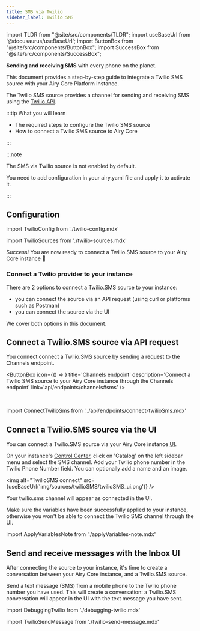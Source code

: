 ```yaml
---
title: SMS via Twilio
sidebar_label: Twilio SMS
---
```


import TLDR from "@site/src/components/TLDR";
import useBaseUrl from '@docusaurus/useBaseUrl';
import ButtonBox from "@site/src/components/ButtonBox";
import SuccessBox from "@site/src/components/SuccessBox";

<TLDR>

**Sending and receiving SMS** with every phone on the planet.

</TLDR>

This document provides a step-by-step guide to integrate a Twilio SMS source with your Airy
Core Platform instance.

The Twilio SMS source provides a channel for sending and receiving SMS using the
[Twilio API](https://www.twilio.com/).

:::tip What you will learn

- The required steps to configure the Twilio SMS source
- How to connect a Twilio SMS source to Airy Core

:::

:::note

The SMS via Twilio source is not enabled by default.

You need to add configuration in your airy.yaml file and apply it to activate it.

:::

## Configuration

import TwilioConfig from './twilio-config.mdx'

<TwilioConfig />

import TwilioSources from './twilio-sources.mdx'

<TwilioSources />

<SuccessBox>

Success! You are now ready to connect a Twilio.SMS source to your Airy Core instance 🎉

</SuccessBox>

### Connect a Twilio provider to your instance

There are 2 options to connect a Twilio.SMS source to your instance:

- you can connect the source via an API request (using curl or platforms such as Postman)
- you can connect the source via the UI

We cover both options in this document.

## Connect a Twilio.SMS source via API request

You connect connect a Twilio.SMS source by sending a request to the Channels endpoint.

<ButtonBox
icon={() => <BoltSVG />}
title='Channels endpoint'
description='Connect a Twilio SMS source to your Airy Core instance through the Channels endpoint'
link='api/endpoints/channels#sms'
/>

<br />

<ConnectTwilioSms />

import ConnectTwilioSms from '../api/endpoints/connect-twilioSms.mdx'

## Connect a Twilio.SMS source via the UI

You can connect a Twilio.SMS source via your Airy Core instance [UI](/ui/overview).

On your instance's [Control Center](/ui/control-center/introduction), click on 'Catalog' on the left sidebar menu and select the SMS channel. Add your Twilio phone number in the Twilio Phone Number field. You can optionally add a name and an image.

<img alt="TwilioSMS connect" src={useBaseUrl('img/sources/twilioSMS/twilioSMS_ui.png')} />

Your twilio.sms channel will appear as connected in the UI.

Make sure the variables have been successfully applied to your instance, otherwise you won't be able to connect the Twilio SMS channel through the UI.

import ApplyVariablesNote from './applyVariables-note.mdx'

<ApplyVariablesNote />

## Send and receive messages with the Inbox UI

After connecting the source to your instance, it's time to create a conversation between your
Airy Core instance, and a Twilio.SMS source.

Send a text message (SMS) from a mobile phone to the Twilio phone number you have used.
This will create a conversation: a Twilio.SMS conversation will appear in the UI with the text message you have sent.

import DebuggingTwilio from './debugging-twilio.mdx'

<DebuggingTwilio />

import TwilioSendMessage from './twilio-send-message.mdx'

<TwilioSendMessage />
